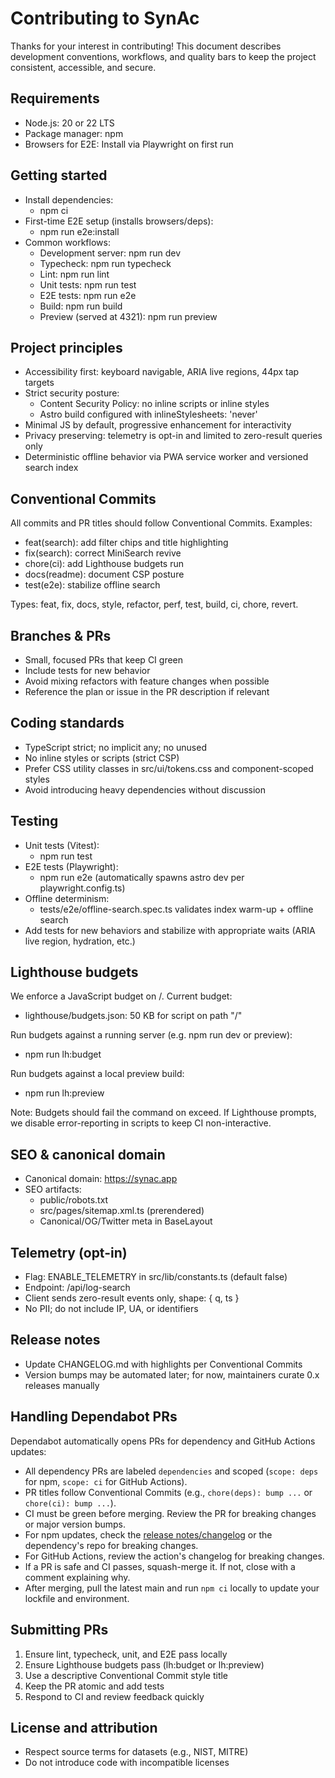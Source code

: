# Contributing to SynAc

Thanks for your interest in contributing! This document describes development conventions, workflows, and quality bars to keep the project consistent, accessible, and secure.

## Requirements

- Node.js: 20 or 22 LTS
- Package manager: npm
- Browsers for E2E: Install via Playwright on first run

## Getting started

- Install dependencies:
  - npm ci
- First-time E2E setup (installs browsers/deps):
  - npm run e2e:install
- Common workflows:
  - Development server: npm run dev
  - Typecheck: npm run typecheck
  - Lint: npm run lint
  - Unit tests: npm run test
  - E2E tests: npm run e2e
  - Build: npm run build
  - Preview (served at 4321): npm run preview

## Project principles

- Accessibility first: keyboard navigable, ARIA live regions, 44px tap targets
- Strict security posture:
  - Content Security Policy: no inline scripts or inline styles
  - Astro build configured with inlineStylesheets: 'never'
- Minimal JS by default, progressive enhancement for interactivity
- Privacy preserving: telemetry is opt-in and limited to zero-result queries only
- Deterministic offline behavior via PWA service worker and versioned search index

## Conventional Commits

All commits and PR titles should follow Conventional Commits. Examples:
- feat(search): add filter chips and title highlighting
- fix(search): correct MiniSearch revive
- chore(ci): add Lighthouse budgets run
- docs(readme): document CSP posture
- test(e2e): stabilize offline search

Types: feat, fix, docs, style, refactor, perf, test, build, ci, chore, revert.

## Branches & PRs

- Small, focused PRs that keep CI green
- Include tests for new behavior
- Avoid mixing refactors with feature changes when possible
- Reference the plan or issue in the PR description if relevant

## Coding standards

- TypeScript strict; no implicit any; no unused
- No inline styles or scripts (strict CSP)
- Prefer CSS utility classes in src/ui/tokens.css and component-scoped styles
- Avoid introducing heavy dependencies without discussion

## Testing

- Unit tests (Vitest):
  - npm run test
- E2E tests (Playwright):
  - npm run e2e (automatically spawns astro dev per playwright.config.ts)
- Offline determinism:
  - tests/e2e/offline-search.spec.ts validates index warm-up + offline search
- Add tests for new behaviors and stabilize with appropriate waits (ARIA live region, hydration, etc.)

## Lighthouse budgets

We enforce a JavaScript budget on /. Current budget:
- lighthouse/budgets.json: 50 KB for script on path "/"

Run budgets against a running server (e.g. npm run dev or preview):
- npm run lh:budget

Run budgets against a local preview build:
- npm run lh:preview

Note: Budgets should fail the command on exceed. If Lighthouse prompts, we disable error-reporting in scripts to keep CI non-interactive.

## SEO & canonical domain

- Canonical domain: https://synac.app
- SEO artifacts:
  - public/robots.txt
  - src/pages/sitemap.xml.ts (prerendered)
  - Canonical/OG/Twitter meta in BaseLayout

## Telemetry (opt-in)

- Flag: ENABLE_TELEMETRY in src/lib/constants.ts (default false)
- Endpoint: /api/log-search
- Client sends zero-result events only, shape: { q, ts }
- No PII; do not include IP, UA, or identifiers

## Release notes

- Update CHANGELOG.md with highlights per Conventional Commits
- Version bumps may be automated later; for now, maintainers curate 0.x releases manually


## Handling Dependabot PRs

Dependabot automatically opens PRs for dependency and GitHub Actions updates:

- All dependency PRs are labeled `dependencies` and scoped (`scope: deps` for npm, `scope: ci` for GitHub Actions).
- PR titles follow Conventional Commits (e.g., `chore(deps): bump ...` or `chore(ci): bump ...`).
- CI must be green before merging. Review the PR for breaking changes or major version bumps.
- For npm updates, check the [release notes/changelog](https://github.com/npm/cli/releases) or the dependency's repo for breaking changes.
- For GitHub Actions, review the action's changelog for breaking changes.
- If a PR is safe and CI passes, squash-merge it. If not, close with a comment explaining why.
- After merging, pull the latest main and run `npm ci` locally to update your lockfile and environment.

## Submitting PRs

1) Ensure lint, typecheck, unit, and E2E pass locally
2) Ensure Lighthouse budgets pass (lh:budget or lh:preview)
3) Use a descriptive Conventional Commit style title
4) Keep the PR atomic and add tests
5) Respond to CI and review feedback quickly

## License and attribution

- Respect source terms for datasets (e.g., NIST, MITRE)
- Do not introduce code with incompatible licenses
